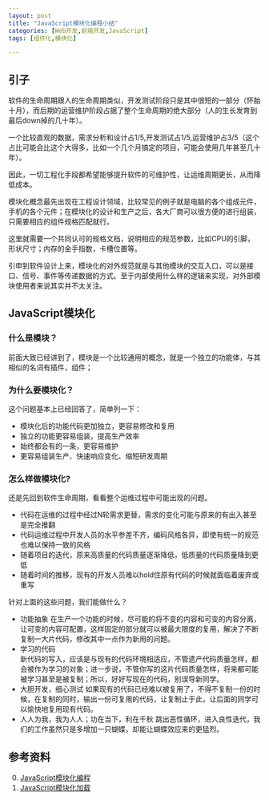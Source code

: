 ```yaml
---
layout: post
title: "JavaScript模块化编程小结"
categories: [Web开发,前端开发,JavaScript]
tags: [组件化,模块化]

---
```


## 引子
   
   软件的生命周期跟人的生命周期类似，开发测试阶段只是其中很短的一部分（怀胎十月），而后期的运营维护阶段占据了整个生命周期的绝大部分（人的生长发育到最后down掉的几十年）。
   
   一个比较直观的数据，需求分析和设计占1/5,开发测试占1/5,运营维护占3/5（这个占比可能会比这个大得多，比如一个几个月搞定的项目，可能会使用几年甚至几十年）。
   
   因此，一切工程化手段都希望能够提升软件的可维护性，让运维周期更长，从而降低成本。
   
   模块化概念最先出现在工程设计领域，比较常见的例子就是电脑的各个组成元件，手机的各个元件；在模块化的设计和生产之后，各大厂商可以很方便的进行组装，只需要相应的组件规格匹配就行。
   
   这里就需要一个共同认可的规格文档，说明相应的规范参数，比如CPU的引脚，形状尺寸；内存的金手指数，卡槽位置等。
   
   引申到软件设计上来，模块化的对外规范就是与其他模块的交互入口，可以是接口、信号、事件等传递数据的方式。至于内部使用什么样的逻辑来实现，对外部模块使用者来说其实并不太关注。
       
## JavaScript模块化

### 什么是模块？

前面大致已经讲到了，模块是一个比较通用的概念，就是一个独立的功能体，与其相似的名词有插件，组件；


### 为什么要模块化？

这个问题基本上已经回答了，简单列一下：

+ 模块化后的功能代码更加独立，更容易修改和复用
+ 独立的功能更容易组装，提高生产效率
+ 始终都会有的一条，更容易维护    
+ 更容易组装生产、快速响应变化、缩短研发周期
    
### 怎么样做模块化?

还是先回到软件生命周期，看看整个运维过程中可能出现的问题。

+ 代码在运维的过程中经过N轮需求更替，需求的变化可能与原来的有出入甚至是完全推翻
+ 代码运维过程中开发人员的水平参差不齐，编码风格各异，即使有统一的规范也难以保持一致的风格
+ 随着项目的迭代，原来高质量的代码质量逐渐降低，低质量的代码质量降到更低
+ 随着时间的推移，现有的开发人员难以hold住原有代码的时候就面临着废弃或重写

针对上面的这些问题，我们能做什么？

+ 功能抽象
  在生产一个功能的时候，尽可能的将不变的内容和可变的内容分离，让可变的内容可配置，这样固定的部分就可以被最大限度的复用，解决了不断复制一大片代码，修改其中一点作为新用的问题。
+ 学习的代码    
  新代码的写入，应该是与现有的代码环境相适应，不管遗产代码质量怎样，都会被作为学习的对象；进一步说，不管你写的这片代码质量怎样，将来都可能被学习甚至是被复制；所以，好好写现在的代码，别误导新同学。
+ 大胆开发，细心测试
  如果现有的代码已经难以被复用了，不得不复制一份的时候，在复制的同时，输出一份可复用的代码，让复制止于此，让后面的同学可以愉快地复用现有代码。
+ 人人为我，我为人人；功在当下，利在千秋
  跳出恶性循环，进入良性迭代，我们的工作虽然只是多增加一只蝴蝶，却能让蝴蝶效应来的更猛烈。


## 参考资料
0. [JavaScript模块化编程](http://rawbin-.github.io/web%E5%BC%80%E5%8F%91/%E5%89%8D%E7%AB%AF%E5%BC%80%E5%8F%91/javascript/2015/08/15/javascript-modular/)
0. [JavaScript模块化加载](http://rawbin-.github.io/%E5%BC%80%E5%8F%91%E6%8A%80%E6%9C%AF/2015/06/12/javascript-modular/)